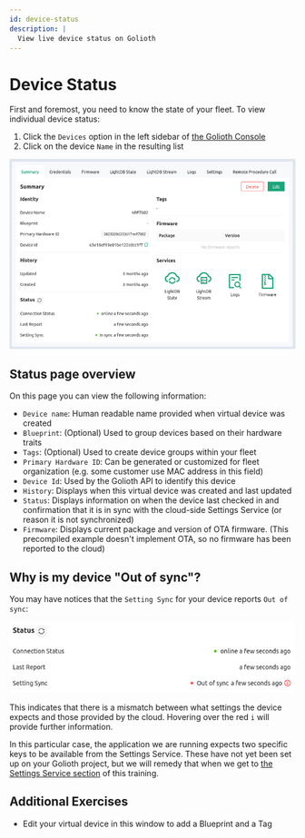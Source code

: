 ```yaml
---
id: device-status
description: |
  View live device status on Golioth
---
```


# Device Status

First and foremost, you need to know the state of your fleet. To view individual
device status:

1. Click the `Devices` option in the left sidebar of [the Golioth
   Console](https://console.golioth.io)
2. Click on the device `Name` in the resulting list

![Golioth Device Status](./assets/golioth-device-status.jpg)

## Status page overview

On this page you can view the following information:

* `Device name`: Human readable name provided when virtual device was created
* `Blueprint`: (Optional) Used to group devices based on their hardware traits
* `Tags`: (Optional) Used to create device groups within your fleet
* `Primary Hardware ID`: Can be generated or customized for fleet organization
  (e.g. some customer use MAC address in this field)
* `Device Id`: Used by the Golioth API to identify this device
* `History`: Displays when this virtual device was created and last updated
* `Status`: Displays information on when the device last checked in and
  confirmation that it is in sync with the cloud-side Settings Service (or
  reason it is not synchronized)
* `Firmware`: Displays current package and version of OTA firmware. (This
  precompiled example doesn't implement OTA, so no firmware has been reported to
  the cloud)

## Why is my device "Out of sync"?

You may have notices that the `Setting Sync` for your device reports `Out of
sync`:

![Settings out of sync](./assets/status-out-of-sync.jpg)

This indicates that there is a mismatch between what settings the device expects
and those provided by the cloud. Hovering over the red `i` will provide further
information.

In this particular case, the application we are running expects two specific
keys to be available from the Settings Service. These have not yet been set up
on your Golioth project, but we will remedy that when we get to [the Settings
Service section](05-settings-service.md) of this training.

## Additional Exercises

* Edit your virtual device in this window to add a Blueprint and a Tag


